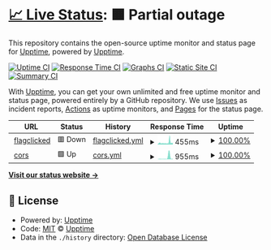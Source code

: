 # [📈 Live Status](https://upptime.github.io/upptime): <!--live status--> **🟧 Partial outage**

This repository contains the open-source uptime monitor and status page for [Upptime](https://upptime.js.org), powered by [Upptime](https://github.com/upptime/upptime).

[![Uptime CI](https://github.com/functionalmetatable/pingr/workflows/Uptime%20CI/badge.svg)](https://github.com/upptime/upptime/actions?query=workflow%3A%22Uptime+CI%22)
[![Response Time CI](https://github.com/functionalmetatable/pingr/workflows/Response%20Time%20CI/badge.svg)](https://github.com/upptime/upptime/actions?query=workflow%3A%22Response+Time+CI%22)
[![Graphs CI](https://github.com/functionalmetatable/pingr/workflows/Graphs%20CI/badge.svg)](https://github.com/upptime/upptime/actions?query=workflow%3A%22Graphs+CI%22)
[![Static Site CI](https://github.com/functionalmetatable/pingr/workflows/Static%20Site%20CI/badge.svg)](https://github.com/upptime/upptime/actions?query=workflow%3A%22Static+Site+CI%22)
[![Summary CI](https://github.com/functionalmetatable/pingr/workflows/Summary%20CI/badge.svg)](https://github.com/upptime/upptime/actions?query=workflow%3A%22Summary+CI%22)

With [Upptime](https://upptime.js.org), you can get your own unlimited and free uptime monitor and status page, powered entirely by a GitHub repository. We use [Issues](https://github.com/upptime/upptime/issues) as incident reports, [Actions](https://github.com/upptime/upptime/actions) as uptime monitors, and [Pages](https://upptime.github.io/upptime) for the status page.

<!--start: status pages-->
<!-- This summary is generated by Upptime (https://github.com/upptime/upptime) -->
<!-- Do not edit this manually, your changes will be overwritten -->
<!-- prettier-ignore -->
| URL | Status | History | Response Time | Uptime |
| --- | ------ | ------- | ------------- | ------ |
| <img alt="" src="https://favicons.githubusercontent.com/flagclicked.colabersecret.repl.co" height="13"> [flagclicked](https://flagclicked.colabersecret.repl.co) | 🟥 Down | [flagclicked.yml](https://github.com/FunctionalMetatable/pingr/commits/HEAD/history/flagclicked.yml) | <details><summary><img alt="Response time graph" src="./graphs/flagclicked/response-time-week.png" height="20"> 455ms</summary><br><a href="https://functionalmetatable.github.io/pingr/history/flagclicked"><img alt="Response time 385" src="https://img.shields.io/endpoint?url=https%3A%2F%2Fraw.githubusercontent.com%2FFunctionalMetatable%2Fpingr%2FHEAD%2Fapi%2Fflagclicked%2Fresponse-time.json"></a><br><a href="https://functionalmetatable.github.io/pingr/history/flagclicked"><img alt="24-hour response time 363" src="https://img.shields.io/endpoint?url=https%3A%2F%2Fraw.githubusercontent.com%2FFunctionalMetatable%2Fpingr%2FHEAD%2Fapi%2Fflagclicked%2Fresponse-time-day.json"></a><br><a href="https://functionalmetatable.github.io/pingr/history/flagclicked"><img alt="7-day response time 455" src="https://img.shields.io/endpoint?url=https%3A%2F%2Fraw.githubusercontent.com%2FFunctionalMetatable%2Fpingr%2FHEAD%2Fapi%2Fflagclicked%2Fresponse-time-week.json"></a><br><a href="https://functionalmetatable.github.io/pingr/history/flagclicked"><img alt="30-day response time 385" src="https://img.shields.io/endpoint?url=https%3A%2F%2Fraw.githubusercontent.com%2FFunctionalMetatable%2Fpingr%2FHEAD%2Fapi%2Fflagclicked%2Fresponse-time-month.json"></a><br><a href="https://functionalmetatable.github.io/pingr/history/flagclicked"><img alt="1-year response time 385" src="https://img.shields.io/endpoint?url=https%3A%2F%2Fraw.githubusercontent.com%2FFunctionalMetatable%2Fpingr%2FHEAD%2Fapi%2Fflagclicked%2Fresponse-time-year.json"></a></details> | <details><summary><a href="https://functionalmetatable.github.io/pingr/history/flagclicked">100.00%</a></summary><a href="https://functionalmetatable.github.io/pingr/history/flagclicked"><img alt="All-time uptime 100.00%" src="https://img.shields.io/endpoint?url=https%3A%2F%2Fraw.githubusercontent.com%2FFunctionalMetatable%2Fpingr%2FHEAD%2Fapi%2Fflagclicked%2Fuptime.json"></a><br><a href="https://functionalmetatable.github.io/pingr/history/flagclicked"><img alt="24-hour uptime 100.00%" src="https://img.shields.io/endpoint?url=https%3A%2F%2Fraw.githubusercontent.com%2FFunctionalMetatable%2Fpingr%2FHEAD%2Fapi%2Fflagclicked%2Fuptime-day.json"></a><br><a href="https://functionalmetatable.github.io/pingr/history/flagclicked"><img alt="7-day uptime 100.00%" src="https://img.shields.io/endpoint?url=https%3A%2F%2Fraw.githubusercontent.com%2FFunctionalMetatable%2Fpingr%2FHEAD%2Fapi%2Fflagclicked%2Fuptime-week.json"></a><br><a href="https://functionalmetatable.github.io/pingr/history/flagclicked"><img alt="30-day uptime 100.00%" src="https://img.shields.io/endpoint?url=https%3A%2F%2Fraw.githubusercontent.com%2FFunctionalMetatable%2Fpingr%2FHEAD%2Fapi%2Fflagclicked%2Fuptime-month.json"></a><br><a href="https://functionalmetatable.github.io/pingr/history/flagclicked"><img alt="1-year uptime 100.00%" src="https://img.shields.io/endpoint?url=https%3A%2F%2Fraw.githubusercontent.com%2FFunctionalMetatable%2Fpingr%2FHEAD%2Fapi%2Fflagclicked%2Fuptime-year.json"></a></details>
| <img alt="" src="https://favicons.githubusercontent.com/cors.9gr.repl.co" height="13"> [cors](https://cors.9gr.repl.co) | 🟩 Up | [cors.yml](https://github.com/FunctionalMetatable/pingr/commits/HEAD/history/cors.yml) | <details><summary><img alt="Response time graph" src="./graphs/cors/response-time-week.png" height="20"> 955ms</summary><br><a href="https://functionalmetatable.github.io/pingr/history/cors"><img alt="Response time 955" src="https://img.shields.io/endpoint?url=https%3A%2F%2Fraw.githubusercontent.com%2FFunctionalMetatable%2Fpingr%2FHEAD%2Fapi%2Fcors%2Fresponse-time.json"></a><br><a href="https://functionalmetatable.github.io/pingr/history/cors"><img alt="24-hour response time 316" src="https://img.shields.io/endpoint?url=https%3A%2F%2Fraw.githubusercontent.com%2FFunctionalMetatable%2Fpingr%2FHEAD%2Fapi%2Fcors%2Fresponse-time-day.json"></a><br><a href="https://functionalmetatable.github.io/pingr/history/cors"><img alt="7-day response time 955" src="https://img.shields.io/endpoint?url=https%3A%2F%2Fraw.githubusercontent.com%2FFunctionalMetatable%2Fpingr%2FHEAD%2Fapi%2Fcors%2Fresponse-time-week.json"></a><br><a href="https://functionalmetatable.github.io/pingr/history/cors"><img alt="30-day response time 955" src="https://img.shields.io/endpoint?url=https%3A%2F%2Fraw.githubusercontent.com%2FFunctionalMetatable%2Fpingr%2FHEAD%2Fapi%2Fcors%2Fresponse-time-month.json"></a><br><a href="https://functionalmetatable.github.io/pingr/history/cors"><img alt="1-year response time 955" src="https://img.shields.io/endpoint?url=https%3A%2F%2Fraw.githubusercontent.com%2FFunctionalMetatable%2Fpingr%2FHEAD%2Fapi%2Fcors%2Fresponse-time-year.json"></a></details> | <details><summary><a href="https://functionalmetatable.github.io/pingr/history/cors">100.00%</a></summary><a href="https://functionalmetatable.github.io/pingr/history/cors"><img alt="All-time uptime 100.00%" src="https://img.shields.io/endpoint?url=https%3A%2F%2Fraw.githubusercontent.com%2FFunctionalMetatable%2Fpingr%2FHEAD%2Fapi%2Fcors%2Fuptime.json"></a><br><a href="https://functionalmetatable.github.io/pingr/history/cors"><img alt="24-hour uptime 100.00%" src="https://img.shields.io/endpoint?url=https%3A%2F%2Fraw.githubusercontent.com%2FFunctionalMetatable%2Fpingr%2FHEAD%2Fapi%2Fcors%2Fuptime-day.json"></a><br><a href="https://functionalmetatable.github.io/pingr/history/cors"><img alt="7-day uptime 100.00%" src="https://img.shields.io/endpoint?url=https%3A%2F%2Fraw.githubusercontent.com%2FFunctionalMetatable%2Fpingr%2FHEAD%2Fapi%2Fcors%2Fuptime-week.json"></a><br><a href="https://functionalmetatable.github.io/pingr/history/cors"><img alt="30-day uptime 100.00%" src="https://img.shields.io/endpoint?url=https%3A%2F%2Fraw.githubusercontent.com%2FFunctionalMetatable%2Fpingr%2FHEAD%2Fapi%2Fcors%2Fuptime-month.json"></a><br><a href="https://functionalmetatable.github.io/pingr/history/cors"><img alt="1-year uptime 100.00%" src="https://img.shields.io/endpoint?url=https%3A%2F%2Fraw.githubusercontent.com%2FFunctionalMetatable%2Fpingr%2FHEAD%2Fapi%2Fcors%2Fuptime-year.json"></a></details>

<!--end: status pages-->

[**Visit our status website →**](https://upptime.github.io/upptime)

## 📄 License

- Powered by: [Upptime](https://github.com/upptime/upptime)
- Code: [MIT](./LICENSE) © [Upptime](https://upptime.js.org)
- Data in the `./history` directory: [Open Database License](https://opendatacommons.org/licenses/odbl/1-0/)
